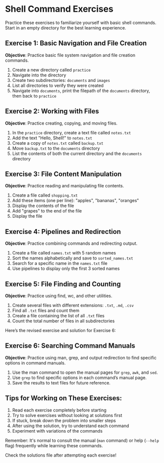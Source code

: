 # Shell Command Exercises

Practice these exercises to familiarize yourself with basic shell commands. Start in an empty directory for the best learning experience.

## Exercise 1: Basic Navigation and File Creation

**Objective**: Practice basic file system navigation and file creation commands.

1. Create a new directory called `practice`
2. Navigate into the directory
3. Create two subdirectories: `documents` and `images`
4. List all directories to verify they were created
5. Navigate into `documents`, print the filepath of the `documents` directory, then back to `practice`

## Exercise 2: Working with Files

**Objective**: Practice creating, copying, and moving files.

1. In the `practice` directory, create a text file called `notes.txt`
2. Add the text "Hello, Shell!" to `notes.txt`
3. Create a copy of `notes.txt` called `backup.txt`
4. Move `backup.txt` to the `documents` directory
5. List the contents of both the current directory and the `documents` directory

## Exercise 3: File Content Manipulation

**Objective**: Practice reading and manipulating file contents.

1. Create a file called `shopping.txt`
2. Add these items (one per line): "apples", "bananas", "oranges"
3. Display the contents of the file
4. Add "grapes" to the end of the file
5. Display the file

## Exercise 4: Pipelines and Redirection

**Objective**: Practice combining commands and redirecting output.

1. Create a file called `names.txt` with 5 random names
2. Sort the names alphabetically and save to `sorted_names.txt`
3. Search for a specific name in the `names.txt` file
4. Use pipelines to display only the first 3 sorted names

## Exercise 5: File Finding and Counting

**Objective**: Practice using find, wc, and other utilities.

1. Create several files with different extensions: `.txt`, `.md`, `.csv`
2. Find all `.txt` files and count them
3. Create a file containing the list of all `.txt` files
4. Count the total number of files in all subdirectories

Here’s the revised exercise and solution for Exercise 6:

## Exercise 6: Searching Command Manuals

**Objective**: Practice using man, grep, and output redirection to find specific options in command manuals.

1. Use the man command to open the manual pages for `grep`, `awk`, and `sed`.
2. Use `grep` to find specific options in each command’s manual page.
3. Save the results to text files for future reference.

## Tips for Working on These Exercises:

1. Read each exercise completely before starting
2. Try to solve exercises without looking at solutions first
3. If stuck, break down the problem into smaller steps
4. After using the solution, try to understand each command
5. Experiment with variations of the commands

Remember: It's normal to consult the manual (`man` command) or help (`--help` flag) frequently while learning these commands.

Check the solutions file after attempting each exercise!


